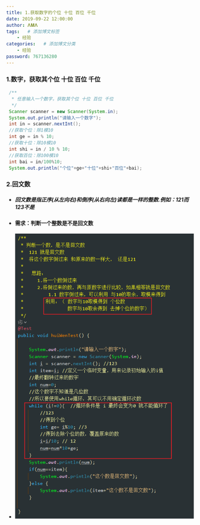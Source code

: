 ```yaml
---
title: 1.获取数字的个位 十位 百位 千位
date: 2019-09-22 12:00:00
author: 𝚲𝚳𝚲
tags:   # 添加博文标签
	- 经验
categories:   # 添加博文分类
	- 经验
password: 767136280
---
```


###  1.数字，获取其个位 十位 百位 千位

```java
 /**
  * 任意输入一个数字，获取其个位 十位 百位 千位
  */
 Scanner scanner = new Scanner(System.in);
 System.out.println("请输入一个数字");
 int in = scanner.nextInt();
 //获取个位：除1模10
 int ge = in % 10;
 //获取十位：除10模10
 int shi = in / 10 % 10;
 //获取百位：除100模10
 int bai = in/100%10;
 System.out.println("个位"+ge+"十位"+shi+"百位"+bai);
```

### 2.回文数

- ##### 回文数是指正序(从左向右)和倒序(从右向左)读都是一样的整数.例如：121而123不是

- #### 需求：判断一个整数是不是回文数

-  ![image-20240608033533689](https://raw.githubusercontent.com/protonlml/blogimages/master/imgs/202406161018401.png)

